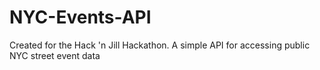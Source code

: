 NYC-Events-API
==============

Created for the Hack 'n Jill Hackathon. A simple API for accessing public NYC street event data